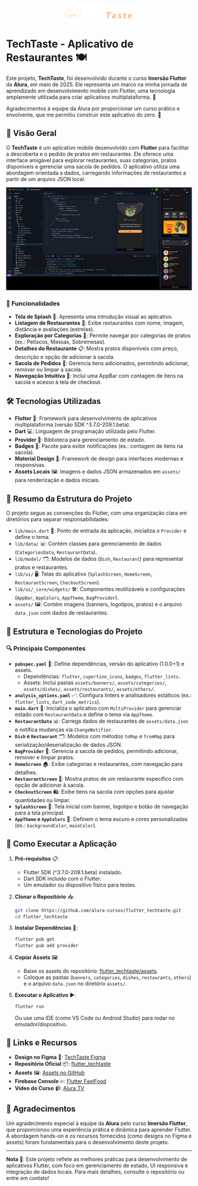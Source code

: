 <p align="center">
  <img src="assets/logo.png" alt="TechTaste Logo" width="200"/>
</p>

# TechTaste - Aplicativo de Restaurantes 🍽️

Este projeto, **TechTaste**, foi desenvolvido durante o curso **Imersão Flutter** da **Alura**, em maio de 2025. Ele representa um marco na minha jornada de aprendizado em desenvolvimento mobile com Flutter, uma tecnologia amplamente utilizada para criar aplicativos multiplataforma. 🚀

Agradecimentos à equipe da Alura por proporcionar um curso prático e envolvente, que me permitiu construir este aplicativo do zero. 🙏

## 📖 Visão Geral

O **TechTaste** é um aplicativo mobile desenvolvido com **Flutter** para facilitar a descoberta e o pedido de pratos em restaurantes. Ele oferece uma interface amigável para explorar restaurantes, suas categorias, pratos disponíveis e gerenciar uma sacola de pedidos. O aplicativo utiliza uma abordagem orientada a dados, carregando informações de restaurantes a partir de um arquivo JSON local.

![Logo](assets/tast.jpg)

### 🔑 Funcionalidades
- **Tela de Splash** 🎨: Apresenta uma introdução visual ao aplicativo.
- **Listagem de Restaurantes** 🏪: Exibe restaurantes com nome, imagem, distância e avaliações (estrelas).
- **Exploração por Categorias** 🍕: Permite navegar por categorias de pratos (ex.: Petiscos, Massas, Sobremesas).
- **Detalhes do Restaurante** 📋: Mostra pratos disponíveis com preço, descrição e opção de adicionar à sacola.
- **Sacola de Pedidos** 🛒: Gerencia itens adicionados, permitindo adicionar, remover ou limpar a sacola.
- **Navegação Intuitiva** 🧭: Inclui uma AppBar com contagem de itens na sacola e acesso à tela de checkout.

## 🛠️ Tecnologias Utilizadas

- **Flutter** 📱: Framework para desenvolvimento de aplicativos multiplataforma (versão SDK ^3.7.0-209.1.beta).
- **Dart** 💻: Linguagem de programação utilizada pelo Flutter.
- **Provider** 🔄: Biblioteca para gerenciamento de estado.
- **Badges** 🔔: Pacote para exibir notificações (ex.: contagem de itens na sacola).
- **Material Design** 🎨: Framework de design para interfaces modernas e responsivas.
- **Assets Locais** 🖼️: Imagens e dados JSON armazenados em `assets/` para renderização e dados iniciais.

## 📂 Resumo da Estrutura do Projeto

O projeto segue as convenções do Flutter, com uma organização clara em diretórios para separar responsabilidades:

- `lib/main.dart` 🚀: Ponto de entrada da aplicação, inicializa o `Provider` e define o tema.
- `lib/data/` 📊: Contém classes para gerenciamento de dados (`CategoriesData`, `RestaurantData`).
- `lib/model/` 🗂️: Modelos de dados (`Dish`, `Restaurant`) para representar pratos e restaurantes.
- `lib/ui/` 🖥️: Telas do aplicativo (`SplashScreen`, `HomeScreen`, `RestaurantScreen`, `CheckoutScreen`).
- `lib/ui/_core/widgets/` 🛠️: Componentes reutilizáveis e configurações (`AppBar`, `AppColors`, `AppTheme`, `BagProvider`).
- `assets/` 🖼️: Contém imagens (banners, logotipos, pratos) e o arquivo `data.json` com dados de restaurantes.

## 🧩 Estrutura e Tecnologias do Projeto

### 🔍 Principais Componentes
- **`pubspec.yaml`** 📄: Define dependências, versão do aplicativo (1.0.0+1) e assets.
  - Dependências: `flutter`, `cupertino_icons`, `badges`, `flutter_lints`.
  - Assets: Inclui pastas `assets/banners/`, `assets/categories/`, `assets/dishes/`, `assets/restaurants/`, `assets/others/`.
- **`analysis_options.yaml`** ✅: Configura linters e analisadores estáticos (ex.: `flutter_lints`, `dart_code_metrics`).
- **`main.dart`** 🚀: Inicializa o aplicativo com `MultiProvider` para gerenciar estado com `RestaurantData` e define o tema via `AppTheme`.
- **`RestaurantData`** 📊: Carrega dados de restaurantes de `assets/data.json` e notifica mudanças via `ChangeNotifier`.
- **`Dish` e `Restaurant`** 🗂️: Modelos com métodos `toMap` e `fromMap` para serialização/deserialização de dados JSON.
- **`BagProvider`** 🛒: Gerencia a sacola de pedidos, permitindo adicionar, remover e limpar pratos.
- **`HomeScreen`** 🏠: Exibe categorias e restaurantes, com navegação para detalhes.
- **`RestaurantScreen`** 🍴: Mostra pratos de um restaurante específico com opção de adicionar à sacola.
- **`CheckoutScreen`** 🛍️: Exibe itens na sacola com opções para ajustar quantidades ou limpar.
- **`SplashScreen`** 🎨: Tela inicial com banner, logotipo e botão de navegação para a tela principal.
- **`AppTheme` e `AppColors`** 🎨: Definem o tema escuro e cores personalizadas (ex.: `backgroundColor`, `mainColor`).

## 🚀 Como Executar a Aplicação

1. **Pré-requisitos** 📋:
   - Flutter SDK (^3.7.0-209.1.beta) instalado.
   - Dart SDK incluído com o Flutter.
   - Um emulador ou dispositivo físico para testes.

2. **Clonar o Repositório** 📥:
   ```bash
   git clone https://github.com/alura-cursos/flutter_techtaste.git
   cd flutter_techtaste
   ```

3. **Instalar Dependências** 🔧:
   ```bash
   flutter pub get
   flutter pub add provider
   ```

4. **Copiar Assets** 🖼️:
   - Baixe os assets do repositório: [flutter_techtaste/assets](https://github.com/alura-cursos/flutter_techtaste/tree/main/assets).
   - Coloque as pastas (`banners`, `categories`, `dishes`, `restaurants`, `others`) e o arquivo `data.json` no diretório `assets/`.

5. **Executar o Aplicativo** ▶️:
   ```bash
   flutter run
   ```
   Ou use uma IDE (como VS Code ou Android Studio) para rodar no emulador/dispositivo.

## 🔗 Links e Recursos

- **Design no Figma** 🎨: [TechTaste Figma](https://www.figma.com/design/5WKjBnTvAKTraWTRqsjK02/TechTaste-%7C-Imers%C3%A3o?node-id=7-47&p=f)
- **Repositório Oficial** 📦: [flutter_techtaste](https://github.com/alura-cursos/flutter_techtaste)
- **Assets** 🖼️: [Assets no GitHub](https://github.com/alura-cursos/flutter_techtaste/tree/main/assets)
- **Firebase Console** 🔥: [Flutter FastFood](https://studio.firebase.google.com/flutter-fastfood-00576666)
- **Vídeo do Curso** 📹: [Alura TV](https://alura.tv/3Rj2gT4)

## 🙏 Agradecimentos

Um agradecimento especial à equipe da **Alura** pelo curso **Imersão Flutter**, que proporcionou uma experiência prática e dinâmica para aprender Flutter. A abordagem hands-on e os recursos fornecidos (como designs no Figma e assets) foram fundamentais para o desenvolvimento deste projeto.

---

**Nota** 📝: Este projeto reflete as melhores práticas para desenvolvimento de aplicativos Flutter, com foco em gerenciamento de estado, UI responsiva e integração de dados locais. Para mais detalhes, consulte o repositório ou entre em contato!